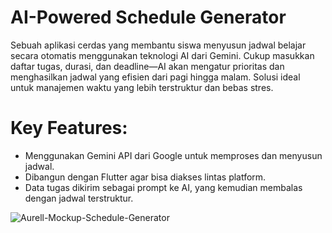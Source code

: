 # AI-Powered Schedule Generator

Sebuah aplikasi cerdas yang membantu siswa menyusun jadwal belajar secara otomatis menggunakan teknologi AI dari Gemini. Cukup masukkan daftar tugas, durasi, dan deadline—AI akan mengatur prioritas dan menghasilkan jadwal yang efisien dari pagi hingga malam. Solusi ideal untuk manajemen waktu yang lebih terstruktur dan bebas stres.

# Key Features:
- Menggunakan Gemini API dari Google untuk memproses dan menyusun jadwal.
- Dibangun dengan Flutter agar bisa diakses lintas platform.
- Data tugas dikirim sebagai prompt ke AI, yang kemudian membalas dengan jadwal terstruktur.


  
![Aurell-Mockup-Schedule-Generator](https://github.com/user-attachments/assets/7a4bbc8c-c3a1-4edd-b0a5-75bf9fa26174)
